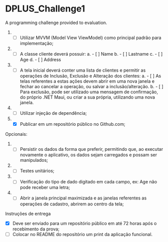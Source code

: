 # DPLUS_Challenge1
A programming challenge provided to evaluation.

1. - [ ] Utilizar MVVM (Model View ViewModel) como principal padrão para implementação;
2. - [ ] A classe cliente deverá possuir:
a. - [ ] Name
b. - [ ] Lastname
c. - [ ] Age
d. - [ ] Address
3. - [ ] A tela inicial deverá conter uma lista de clientes e permitir as operações de Inclusão,
Exclusão e Alteração dos clientes:
a. - [ ] As telas referentes a estas ações devem abrir em uma nova janela e fechar ao
cancelar a operação, ou salvar a inclusão/alteração.
b. - [ ] Para exclusão, pode ser utilizado uma mensagem de confirmação, do próprio
.NET Maui, ou criar a sua própria, utilizando uma nova janela.
4. - [ ] Utilizar injeção de dependência;
5. - [x] Publicar em um repositório público no Github.com;

Opcionais:
1. - [ ] Persistir os dados da forma que preferir, permitindo que, ao executar novamente o
aplicativo, os dados sejam carregados e possam ser manipulados;
2. - [ ] Testes unitários;
3. - [ ] Verificação do tipo de dado digitado em cada campo, ex: Age não pode receber uma
letra;
4. - [ ] Abrir a janela principal maximizada e as janelas referentes as operações de cadastro,
abrirem ao centro da tela;

Instruções de entrega
- [x] Deve ser enviado para um repositório público em até 72 horas após o recebimento da prova;
- [ ] Colocar no README do repositório um print da aplicação funcional.
